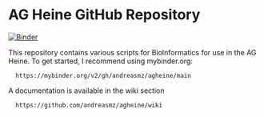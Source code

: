 # AG Heine GitHub Repository
[![Binder](https://mybinder.org/badge_logo.svg)](https://mybinder.org/v2/gh/andreasmz/agheine/main)

This repository contains various scripts for BioInformatics for use in the AG Heine. To get started, I recommend using mybinder.org:
```
  https://mybinder.org/v2/gh/andreasmz/agheine/main
```

A documentation is available in the wiki section
```
  https://github.com/andreasmz/agheine/wiki
```
 